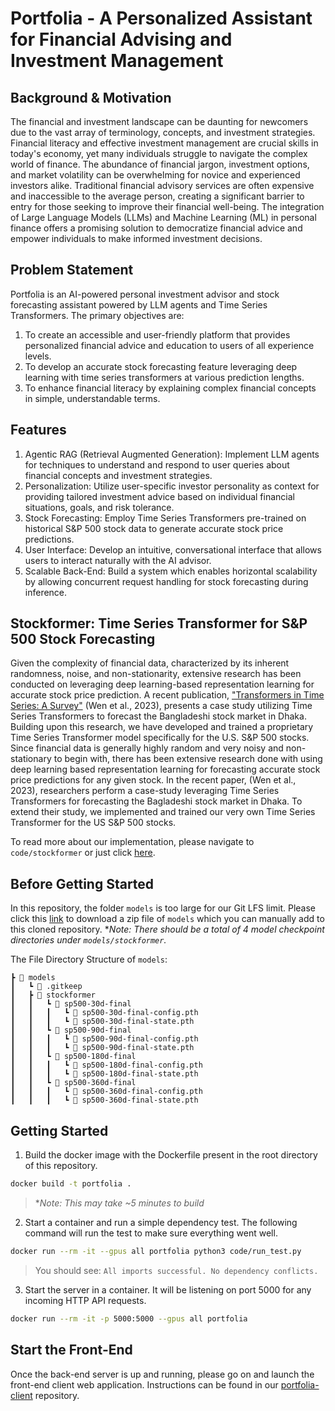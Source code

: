 # Portfolia - A Personalized Assistant for Financial Advising and Investment Management

## Background & Motivation

The financial and investment landscape can be daunting for newcomers due to the vast array of terminology, concepts, and investment strategies. Financial literacy and effective investment management are crucial skills in today's economy, yet many individuals struggle to navigate the complex world of finance. The abundance of financial jargon, investment options, and market volatility can be overwhelming for novice and experienced investors alike. Traditional financial advisory services are often expensive and inaccessible to the average person, creating a significant barrier to entry for those seeking to improve their financial well-being. The integration of Large Language Models (LLMs) and Machine Learning (ML) in personal finance offers a promising solution to democratize financial advice and empower individuals to make informed investment decisions.

## Problem Statement
Portfolia is an AI-powered personal investment advisor and stock forecasting assistant powered by LLM agents and Time Series Transformers. The primary objectives are:
1) To create an accessible and user-friendly platform that provides personalized financial advice and education to users of all experience levels.
2) To develop an accurate stock forecasting feature leveraging deep learning with time series transformers at various prediction lengths.
3) To enhance financial literacy by explaining complex financial concepts in simple, understandable terms.

## Features
1. Agentic RAG (Retrieval Augmented Generation): Implement LLM agents for techniques to understand and respond to user queries about financial concepts and investment strategies.
2. Personalization: Utilize user-specific investor personality as context for providing tailored investment advice based on individual financial situations, goals, and risk tolerance.
3. Stock Forecasting: Employ Time Series Transformers pre-trained on historical S&P 500 stock data to generate accurate stock price predictions.
4. User Interface: Develop an intuitive, conversational interface that allows users to interact naturally with the AI advisor.
5. Scalable Back-End: Build a system which enables horizontal scalability by allowing concurrent request handling for stock forecasting during inference.

## Stockformer: Time Series Transformer for S&P 500 Stock Forecasting 
Given the complexity of financial data, characterized by its inherent randomness, noise, and non-stationarity, extensive research has been conducted on leveraging deep learning-based representation learning for accurate stock price prediction. A recent publication, ["Transformers in Time Series: A Survey"](https://arxiv.org/abs/2202.07125) (Wen et al., 2023), presents a case study utilizing Time Series Transformers to forecast the Bangladeshi stock market in Dhaka. Building upon this research, we have developed and trained a proprietary Time Series Transformer model specifically for the U.S. S&P 500 stocks.
Since financial data is generally highly random and very noisy and non-stationary to begin with, there has been extensive research done with using deep learning based representation learning for forecasting accurate stock price predictions for any given stock. In the recent paper,  (Wen et al., 2023), researchers perform a case-study leveraging Time Series Transformers for forecasting the Bagladeshi stock market in Dhaka. To extend their study, we implemented and trained our very own Time Series Transformer for the US S&P 500 stocks.

To read more about our implementation, please navigate to `code/stockformer` or just click [here](https://github.com/Jarhatz/portfolia/tree/main/code/stockformer#readme).

## Before Getting Started
In this repository, the folder `models` is too large for our Git LFS limit. Please click this [link](https://google.com/) to download a zip file of `models` which you can manually add to this cloned repository. **Note: There should be a total of 4 model checkpoint directories under `models/stockformer`.*

The File Directory Structure of `models`:
```
┣ 📂 models
┃   ┗ 📜 .gitkeep
┃   ┣ 📂 stockformer
┃   ┃   ┗ 📂 sp500-30d-final
┃   ┃   ┃   ┗ 📜 sp500-30d-final-config.pth
┃   ┃   ┃   ┗ 📜 sp500-30d-final-state.pth
┃   ┃   ┗ 📂 sp500-90d-final
┃   ┃   ┃   ┗ 📜 sp500-90d-final-config.pth
┃   ┃   ┃   ┗ 📜 sp500-90d-final-state.pth
┃   ┃   ┗ 📂 sp500-180d-final
┃   ┃   ┃   ┗ 📜 sp500-180d-final-config.pth
┃   ┃   ┃   ┗ 📜 sp500-180d-final-state.pth
┃   ┃   ┗ 📂 sp500-360d-final
┃   ┃   ┃   ┗ 📜 sp500-360d-final-config.pth
┃   ┃   ┃   ┗ 📜 sp500-360d-final-state.pth
```

## Getting Started

1) Build the docker image with the Dockerfile present in the root directory of this repository.
```bash
docker build -t portfolia .
```
> **Note: This may take ~5 minutes to build*

2) Start a container and run a simple dependency test. The following command will run the test to make sure everything went well.
```bash
docker run --rm -it --gpus all portfolia python3 code/run_test.py
```
> You should see: `All imports successful. No dependency conflicts.`

3) Start the server in a container. It will be listening on port 5000 for any incoming HTTP API requests.
```bash
docker run --rm -it -p 5000:5000 --gpus all portfolia
```

## Start the Front-End
Once the back-end server is up and running, please go on and launch the front-end client web application. Instructions can be found in our [portfolia-client](https://github.com/Jarhatz/portfolia-client) repository.
